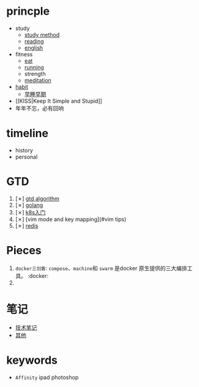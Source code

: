 # princple
  * study
    * [study method](study-method)
    * [reading](reading)
    * [english](english)
  * fitness
    * [eat](eat)
    * [running](running)
    * strength
    * [meditation](meditation)
  * [habit](habit)
    * [早睡早期](早睡早期)
  * [[KISS|Keep It Simple and Stupid]]
  * 年年不忘，必有回响

# timeline
  * history
  * personal

# GTD
  1. [✗] [gtd algorithm](gtd-algorithm)
  2. [✗] [golang](golang)
  3. [✗] [k8s入门](k8s入门)
  4. [✗] [vim mode and key mapping](#vim tips)
  5. [✗] [redis](redis)

# Pieces
  1. `docker三剑客`: `compose`、`machine`和 `swarm` 是docker 原生提供的三大编排工具。 :docker:
  2. 

# 笔记
  * [技术笔记](note)
  * [其他](./Misellanies)

# keywords
  * `Affinity` ipad photoshop
